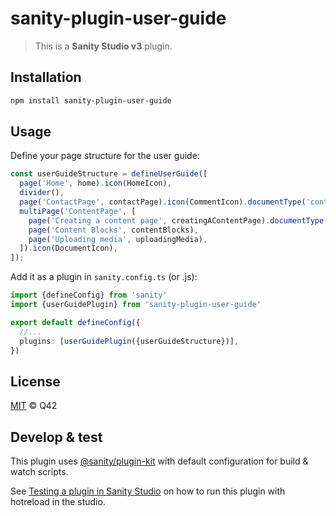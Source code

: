 # sanity-plugin-user-guide

> This is a **Sanity Studio v3** plugin.

## Installation

```sh
npm install sanity-plugin-user-guide
```

## Usage

Define your page structure for the user guide:

```ts
const userGuideStructure = defineUserGuide([
  page('Home', home).icon(HomeIcon),
  divider(),
  page('ContactPage', contactPage).icon(CommentIcon).documentType('contactPage'),
  multiPage('ContentPage', [
    page('Creating a content page', creatingAContentPage).documentType(contentPage),
    page('Content Blocks', contentBlocks),
    page('Uploading media', uploadingMedia),
  ]).icon(DocumentIcon),
]);
```

Add it as a plugin in `sanity.config.ts` (or .js):

```ts
import {defineConfig} from 'sanity'
import {userGuidePlugin} from 'sanity-plugin-user-guide'

export default defineConfig({
  //...
  plugins: [userGuidePlugin({userGuideStructure})],
})
```

## License

[MIT](LICENSE) © Q42

## Develop & test

This plugin uses [@sanity/plugin-kit](https://github.com/sanity-io/plugin-kit)
with default configuration for build & watch scripts.

See [Testing a plugin in Sanity Studio](https://github.com/sanity-io/plugin-kit#testing-a-plugin-in-sanity-studio)
on how to run this plugin with hotreload in the studio.
